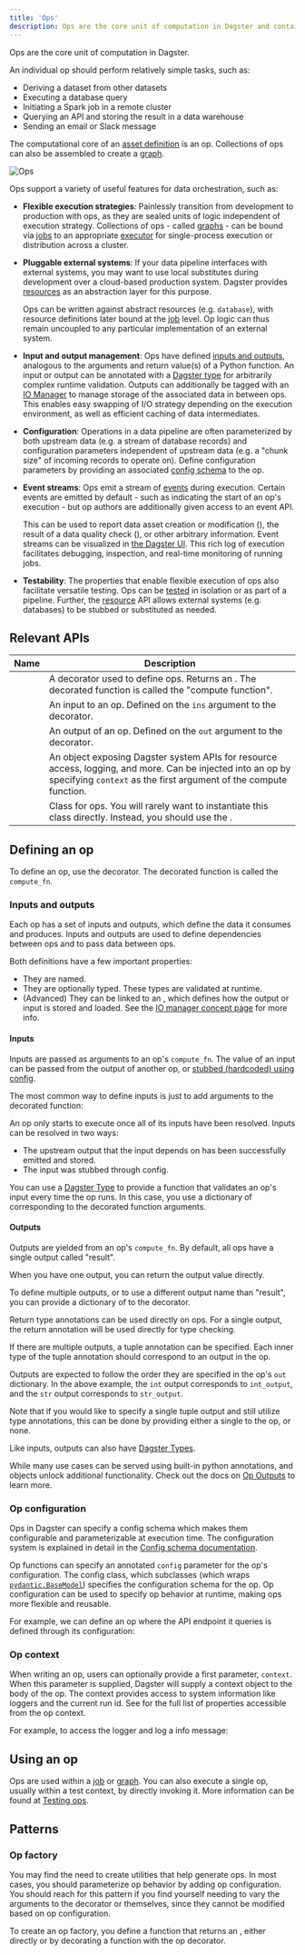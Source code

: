 ```yaml
---
title: 'Ops'
description: Ops are the core unit of computation in Dagster and contain the logic of your orchestration graph.
---
```


Ops are the core unit of computation in Dagster.

An individual op should perform relatively simple tasks, such as:

- Deriving a dataset from other datasets
- Executing a database query
- Initiating a Spark job in a remote cluster
- Querying an API and storing the result in a data warehouse
- Sending an email or Slack message

The computational core of an [asset definition](/concepts/assets/software-defined-assets) is an op. Collections of ops can also be assembled to create a [graph](/concepts/ops-jobs-graphs/graphs).

![Ops](/images/guides/build/ops/ops.png)

Ops support a variety of useful features for data orchestration, such as:

- **Flexible execution strategies**: Painlessly transition from development to production with ops, as they are sealed units of logic independent of execution strategy. Collections of ops - called [graphs](/concepts/ops-jobs-graphs/graphs) - can be bound via [jobs](/guides/build/jobs/) to an appropriate [executor](/deployment/executors) for single-process execution or distribution across a cluster.

- **Pluggable external systems**: If your data pipeline interfaces with external systems, you may want to use local substitutes during development over a cloud-based production system. Dagster provides [resources](/concepts/resources) as an abstraction layer for this purpose.

  Ops can be written against abstract resources (e.g. `database`), with resource definitions later bound at the [job](/concepts/ops-jobs-graphs/op-jobs) level. Op logic can thus remain uncoupled to any particular implementation of an external system.

- **Input and output management**: Ops have defined [inputs and outputs](#inputs-and-outputs), analogous to the arguments and return value(s) of a Python function. An input or output can be annotated with a [Dagster type](/concepts/types) for arbitrarily complex runtime validation. Outputs can additionally be tagged with an [IO Manager](/concepts/io-management/io-managers) to manage storage of the associated data in between ops. This enables easy swapping of I/O strategy depending on the execution environment, as well as efficient caching of data intermediates.

- **Configuration**: Operations in a data pipeline are often parameterized by both upstream data (e.g. a stream of database records) and configuration parameters independent of upstream data (e.g. a "chunk size" of incoming records to operate on). Define configuration parameters by providing an associated [config schema](/guides/operate/configuration/run-configuration) to the op.

- **Event streams**: Ops emit a stream of [events](/concepts/ops-jobs-graphs/op-events) during execution. Certain events are emitted by default - such as indicating the start of an op's execution - but op authors are additionally given access to an event API.

  This can be used to report data asset creation or modification (<PyObject object="AssetMaterialization"/>), the result of a data quality check (<PyObject object="ExpectationResult"/>), or other arbitrary information. Event streams can be visualized in [the Dagster UI](/guides/operate/webserver#dagster-ui-reference). This rich log of execution facilitates debugging, inspection, and real-time monitoring of running jobs.

- **Testability**: The properties that enable flexible execution of ops also facilitate versatile testing. Ops can be [tested](/concepts/testing) in isolation or as part of a pipeline. Further, the [resource](/concepts/resources) API allows external systems (e.g. databases) to be stubbed or substituted as needed.

## Relevant APIs

| Name                                    | Description                                                                                                                                                                      |
| --------------------------------------- | -------------------------------------------------------------------------------------------------------------------------------------------------------------------------------- |
| <PyObject object="op" decorator />      | A decorator used to define ops. Returns an <PyObject object="OpDefinition" />. The decorated function is called the "compute function". |
| <PyObject object="In" />                | An input to an op. Defined on the `ins` argument to the <PyObject object="op" decorator/> decorator. |
| <PyObject object="Out" />               | An output of an op. Defined on the `out` argument to the <PyObject object="op" displayText="op" decorator /> decorator. |
| <PyObject object="OpExecutionContext" /> | An object exposing Dagster system APIs for resource access, logging, and more. Can be injected into an op by specifying `context` as the first argument of the compute function. |
| <PyObject object="OpDefinition" />     | Class for ops. You will rarely want to instantiate this class directly. Instead, you should use the <PyObject object="op" decorator />. |

## Defining an op

To define an op, use the <PyObject object="op" decorator /> decorator. The decorated function is called the `compute_fn`.

<CodeExample path="docs_snippets/docs_snippets/concepts/ops_jobs_graphs/ops.py" startAfter="start_op_marker" endBefore="end_op_marker" />

### Inputs and outputs

Each op has a set of inputs and outputs, which define the data it consumes and produces. Inputs and outputs are used to define dependencies between ops and to pass data between ops.

Both definitions have a few important properties:

- They are named.
- They are optionally typed. These types are validated at runtime.
- (Advanced) They can be linked to an <PyObject object="IOManager"/>, which defines how the output or input is stored and loaded. See the [IO manager concept page](/concepts/io-management/io-managers) for more info.

#### Inputs

Inputs are passed as arguments to an op's `compute_fn`. The value of an input can be passed from the output of another op, or [stubbed (hardcoded) using config](/concepts/io-management/unconnected-inputs#loading-a-built-in-dagster-type-from-config).

The most common way to define inputs is just to add arguments to the decorated function:

<CodeExample path="docs_snippets/docs_snippets/concepts/ops_jobs_graphs/ops.py" startAfter="start_input_op_marker" endBefore="end_input_op_marker" />

An op only starts to execute once all of its inputs have been resolved. Inputs can be resolved in two ways:

- The upstream output that the input depends on has been successfully emitted and stored.
- The input was stubbed through config.

You can use a [Dagster Type](/concepts/types) to provide a function that validates an op's input every time the op runs. In this case, you use a dictionary of <PyObject object="In" pluralize /> corresponding to the decorated function arguments.

<CodeExample path="docs_snippets/docs_snippets/concepts/ops_jobs_graphs/ops.py" startAfter="start_typed_input_op_marker" endBefore="end_typed_input_op_marker" />

#### Outputs

Outputs are yielded from an op's `compute_fn`. By default, all ops have a single output called "result".

When you have one output, you can return the output value directly.

<CodeExample path="docs_snippets/docs_snippets/concepts/ops_jobs_graphs/ops.py" startAfter="start_output_op_marker" endBefore="end_output_op_marker" />

To define multiple outputs, or to use a different output name than "result", you can provide a dictionary of <PyObject object="Out" pluralize /> to the <PyObject object="op" decorator /> decorator.

<CodeExample path="docs_snippets/docs_snippets/concepts/ops_jobs_graphs/ops.py" startAfter="start_multi_output_op_marker" endBefore="end_multi_output_op_marker" />

Return type annotations can be used directly on ops. For a single output, the return annotation will be used directly for type checking.

<CodeExample path="docs_snippets/docs_snippets/concepts/ops_jobs_graphs/ops.py" startAfter="start_return_annotation" endBefore="end_return_annotation" />

If there are multiple outputs, a tuple annotation can be specified. Each inner type of the tuple annotation should correspond to an output in the op.

<CodeExample path="docs_snippets/docs_snippets/concepts/ops_jobs_graphs/ops.py" startAfter="start_tuple_return" endBefore="end_tuple_return" />

Outputs are expected to follow the order they are specified in the op's `out` dictionary. In the above example, the `int` output corresponds to `int_output`, and the `str` output corresponds to `str_output`.

Note that if you would like to specify a single tuple output and still utilize type annotations, this can be done by providing either a single <PyObject object="Out" /> to the op, or none.

<CodeExample path="docs_snippets/docs_snippets/concepts/ops_jobs_graphs/ops.py" startAfter="start_single_output_tuple" endBefore="end_single_output_tuple" />

Like inputs, outputs can also have [Dagster Types](/concepts/types).

While many use cases can be served using built-in python annotations, <PyObject object="Output"/> and <PyObject object="DynamicOutput"/> objects unlock additional functionality. Check out the docs on [Op Outputs](/concepts/ops-jobs-graphs/op-events#output-objects) to learn more.

### Op configuration

Ops in Dagster can specify a config schema which makes them configurable and parameterizable at execution time. The configuration system is explained in detail in the [Config schema documentation](/guides/operate/configuration/run-configuration).

Op functions can specify an annotated `config` parameter for the op's configuration. The config class, which subclasses <PyObject object="Config"/> (which wraps [`pydantic.BaseModel`](https://docs.pydantic.dev/usage/models/#basic-model-usage)) specifies the configuration schema for the op. Op configuration can be used to specify op behavior at runtime, making ops more flexible and reusable.

For example, we can define an op where the API endpoint it queries is defined through its configuration:

<CodeExample path="docs_snippets/docs_snippets/concepts/ops_jobs_graphs/ops.py" startAfter="start_configured_op_marker" endBefore="end_configured_op_marker" />

### Op context

When writing an op, users can optionally provide a first parameter, `context`. When this parameter is supplied, Dagster will supply a context object to the body of the op. The context provides access to system information like loggers and the current run id. See <PyObject object="OpExecutionContext"/> for the full list of properties accessible from the op context.

For example, to access the logger and log a info message:

<CodeExample path="docs_snippets/docs_snippets/concepts/ops_jobs_graphs/ops.py" startAfter="start_op_context_marker" endBefore="end_op_context_marker" />

## Using an op

Ops are used within a [job](/concepts/ops-jobs-graphs/op-jobs) or [graph](/concepts/ops-jobs-graphs/graphs). You can also execute a single op, usually within a test context, by directly invoking it. More information can be found at [Testing ops](/concepts/testing#testing-ops).

## Patterns

### Op factory

You may find the need to create utilities that help generate ops. In most cases, you should parameterize op behavior by adding op configuration. You should reach for this pattern if you find yourself needing to vary the arguments to the <PyObject object="op" decorator /> decorator or <PyObject object="OpDefinition"/> themselves, since they cannot be modified based on op configuration.

To create an op factory, you define a function that returns an <PyObject object="OpDefinition"/>, either directly or by decorating a function with the op decorator.

<CodeExample path="docs_snippets/docs_snippets/concepts/ops_jobs_graphs/ops.py" startAfter="start_op_factory_pattern_marker" endBefore="end_op_factory_pattern_marker" />
